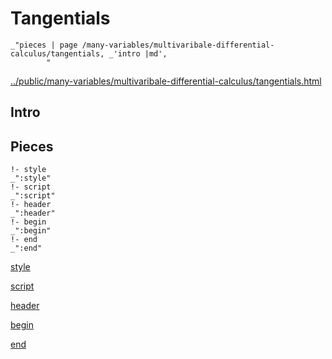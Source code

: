 # Tangentials

    _"pieces | page /many-variables/multivaribale-differential-calculus/tangentials, _'intro |md',
            "

[../public/many-variables/multivaribale-differential-calculus/tangentials.html](# "save:")


## Intro

## Pieces

    !- style
    _":style"
    !- script
    _":script"
    !- header
    _":header"
    !- begin
    _":begin"
    !- end
    _":end"

[style]() 

[script]()

[header]()

[begin]()

[end]()

